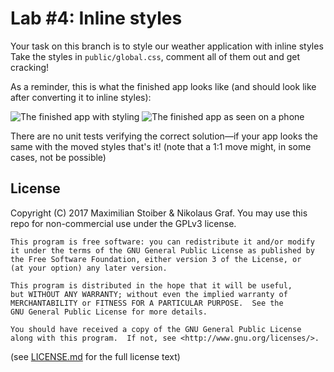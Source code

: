 # Lab #4: Inline styles

Your task on this branch is to style our weather application with inline styles Take the styles in `public/global.css`, comment all of them out and get cracking!

As a reminder, this is what the finished app looks like (and should look like after converting it to inline styles):

![The finished app with styling](https://cloud.githubusercontent.com/assets/7525670/23343771/9145b31e-fc68-11e6-93e3-4002416b9608.png)
![The finished app as seen on a phone](https://cloud.githubusercontent.com/assets/7525670/23343772/914aad38-fc68-11e6-91c4-dd55dd0e875f.png)

There are no unit tests verifying the correct solution—if your app looks the same with the moved styles that's it! (note that a 1:1 move might, in some cases, not be possible)

## License

Copyright (C) 2017  Maximilian Stoiber & Nikolaus Graf. You may use this repo for non-commercial use under the GPLv3 license.

```
This program is free software: you can redistribute it and/or modify
it under the terms of the GNU General Public License as published by
the Free Software Foundation, either version 3 of the License, or
(at your option) any later version.

This program is distributed in the hope that it will be useful,
but WITHOUT ANY WARRANTY; without even the implied warranty of
MERCHANTABILITY or FITNESS FOR A PARTICULAR PURPOSE.  See the
GNU General Public License for more details.

You should have received a copy of the GNU General Public License
along with this program.  If not, see <http://www.gnu.org/licenses/>.
```

(see [LICENSE.md](LICENSE.md) for the full license text)
